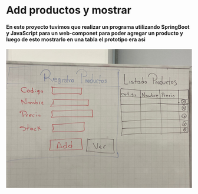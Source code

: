 # Add productos y mostrar

#### En este proyecto tuvimos que realizar un programa utilizando SpringBoot y JavaScript para un web-componet para poder agregar un producto y luego de esto mostrarlo en una tabla el prototipo era asi

![Prototipos](/src/main/resources/static/productos.jpg)
